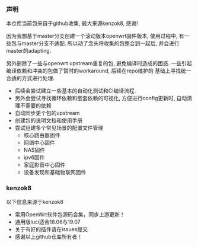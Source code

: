 
### 声明
本仓库当前包来自于github收集, 最大来源kenzok8, 感谢!

因为我想基于master分支创建一个滚动版本openwrt固件版本,
使用过程中, 有一些包与master分支不适配.
所以动了念头将收集的包整合到一起后, 并会进行master的adapting.

另外删除了一些与openwrt upstream重复的包, 避免编译时造成的困惑.
一些引起编译依赖和冲突的包做了暂时的workaround, 后续在repo维护的
基础上寻找统一合适的方式进行处理.

* 后续会尝试建立一些基本的自动化测试和CI编译流程.
* 另外会尝试寻找循环依赖和嵌套依赖的可视化, 方便进行config更新时,
  自动清理不需要的依赖
* 自动同步更个包的upstream
* 创建包的说明文档和使用手册
* 尝试组建多个常见场景的配置文件管理
  - 核心路由器固件
  - 网络中心固件
  - NAS固件
  - ipv6固件
  - 家庭影音中心固件
  - 设备发现和基础物联网固件


### kenzok8
以下信息来源于kenzok8
*  常用OpenWrt软件包源码合集，同步上游更新！
*  通用版luci适合18.06与19.07
*  关于有好的插件请在issues提交
*  感谢以上github仓库所有者！
